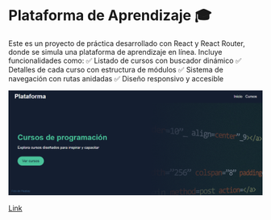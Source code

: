 # Plataforma de Aprendizaje 🎓

Este es un proyecto de práctica desarrollado con React y React Router, donde se simula una plataforma de aprendizaje en línea. Incluye funcionalidades como:
✅ Listado de cursos con buscador dinámico
✅ Detalles de cada curso con estructura de módulos
✅ Sistema de navegación con rutas anidadas
✅ Diseño responsivo y accesible

![Imagen del proyecto](./public/plataforma.png)

[Link](https://plataforma1.netlify.app/)
